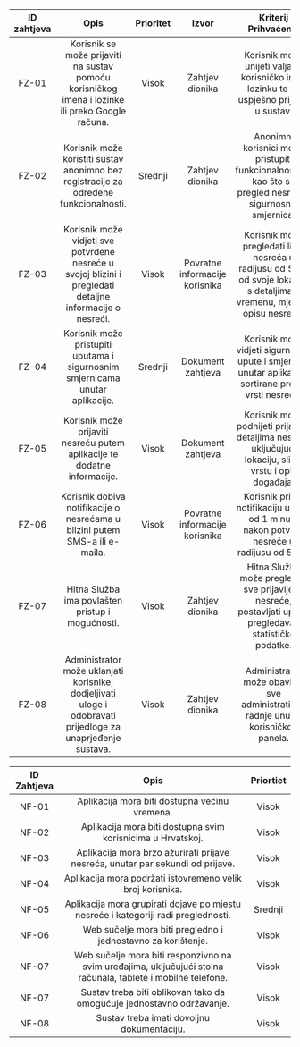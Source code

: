 ﻿|ID zahtjeva|Opis|Prioritet|Izvor|Kriterij Prihvaćenja|
| :-: | :-: | :-: | :-: | :-: |
|FZ-01|Korisnik se može prijaviti na sustav pomoću korisničkog imena i lozinke ili preko Google računa.|Visok|Zahtjev dionika|Korisnik može unijeti valjano korisničko ime i lozinku te se uspješno prijaviti u sustav.|
|FZ-02|Korisnik može koristiti sustav anonimno bez registracije za određene funkcionalnosti.|Srednji|Zahtjev dionika|Anonimni korisnici mogu pristupiti funkcionalnostima kao što su pregled nesreća i sigurnosnih smjernica.|
|FZ-03|Korisnik može vidjeti sve potvrđene nesreće u svojoj blizini i pregledati detaljne informacije o nesreći.|Visok|Povratne informacije korisnika|Korisnik može pregledati listu nesreća u radijusu od 5 km od svoje lokacije s detaljima o vremenu, mjestu i opisu nesreće.|
|FZ-04|Korisnik može pristupiti uputama i sigurnosnim smjernicama unutar aplikacije.|Srednji|Dokument zahtjeva|Korisnik može vidjeti sigurnosne upute i smjernice unutar aplikacije, sortirane prema vrsti nesreće.|
|FZ-05|Korisnik može prijaviti nesreću putem aplikacije te dodatne informacije.|Visok|Dokument zahtjeva|Korisnik može podnijeti prijavu s detaljima nesreće uključujući lokaciju, slike, vrstu i opis događaja.|
|FZ-06|Korisnik dobiva notifikacije o nesrećama u blizini putem SMS-a ili e-maila.|Visok|Povratne informacije korisnika|Korisnik prima notifikaciju u roku od 1 minute nakon potvrde nesreće u radijusu od 5 km.|
|FZ-07|Hitna Služba ima povlašten pristup i mogućnosti. |Visok|Zahtjev dionika|Hitna Služba može pregledati sve prijavljene nesreće, postavljati upute, pregledavati statističke podatke.|
|FZ-08|Administrator može uklanjati korisnike, dodjeljivati uloge i odobravati prijedloge za unaprjeđenje sustava.|Visok|Zahtjev dionika|Administrator može obavljati sve administrativne radnje unutar korisničkog panela.|






|ID Zahtjeva|Opis|Priortiet|
| :-: | :-: | :-: |
|NF-01|Aplikacija mora biti dostupna većinu vremena.|Visok|
|NF-02|Aplikacija mora biti dostupna svim korisnicima u Hrvatskoj.|Visok|
|NF-03|Aplikacija mora brzo ažurirati prijave nesreća, unutar par sekundi od prijave.|Visok|
|NF-04|Aplikacija mora podržati istovremeno velik broj korisnika.|Visok|
|NF-05|Aplikacija mora grupirati dojave po mjestu nesreće i kategoriji radi preglednosti.|Srednji|
|NF-06|Web sučelje mora biti pregledno i jednostavno za korištenje.|Visok|
|NF-07|Web sučelje mora biti responzivno na svim uređajima, uključujući stolna računala, tablete i mobilne telefone.|Visok|
|NF-07|Sustav treba biti oblikovan tako da omogućuje jednostavno održavanje.|Visok|
|NF-08|Sustav treba imati dovoljnu dokumentaciju.|Visok|

